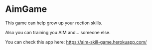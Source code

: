 # AimGame

This game can help grow up your rection skills.

Also you can training you AIM and... someone else.

You can check this app here: https://aim-skill-game.herokuapp.com/ 
